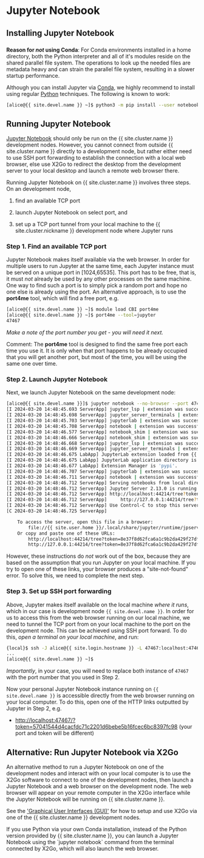 # Jupyter Notebook

## Installing Jupyter Notebook

<div class="alert alert-warning" role="alert" style="margin-top: 3ex" markdown="1">

**Reason for _not_ using Conda**: For Conda environments installed in
a home directory, both the Python interpreter and all of it's modules
reside on the shared parallel file system.  The operations to look up
the needed files are metadata heavy and can strain the parallel file
system, resulting in a slower startup performance.

</div>

Although you can install Jupyter via [Conda], we highly recommend to
install using regular [Python] techniques. The following is known to
work:

```sh
[alice@{{ site.devel.name }} ~]$ python3 -m pip install --user notebook
```

## Running Jupyter Notebook

[Jupyter Notebook] should only be run on the {{ site.cluster.name }}
development nodes. However, you cannot connect from outside
{{ site.cluster.name }} directly to a development node, but rather
either need to use SSH port forwarding to establish the connection
with a local web browser, else use X2Go to redirect the desktop from
the development server to your local desktop and launch a remote web
browser there.

Running Jupyter Notebook on {{ site.cluster.name }} involves three
steps.  On an development node,

1. find an available TCP port

2. launch Jupyter Notebook on select port, and

3. set up a TCP port tunnel from your local machine to the {{
   site.cluster.nickname }} development node where Jupyter runs


### Step 1. Find an available TCP port

Jupyter Notebook makes itself available via the web browser.  In order
for multiple users to run Jupyter at the same time, each Jupyter
instance must be served on a unique port in [1024,65535].  This port
has to be free, that is, it must _not_ already be used by any other
processes on the same machine.  One way to find such a port is to
simply pick a random port and hope no one else is already using the
port.  An alternative approach, is to use the **port4me** tool, which
will find a free port, e.g.

```sh
[alice@{{ site.devel.name }} ~]$ module load CBI port4me
[alice@{{ site.devel.name }} ~]$ port4me --tool=jupyter
47467
```

_Make a note of the port number you get - you will need it next._

Comment: The **port4me** tool is designed to find the same free port
each time you use it. It is only when that port happens to be already
occupied that you will get another port, but most of the time, you
will be using the same one over time.


### Step 2. Launch Jupyter Notebook

Next, we launch Jupyter Notebook on the same development node:

```sh
[alice@{{ site.devel.name }}]$ jupyter notebook --no-browser --port 47467
[I 2024-03-20 14:48:45.693 ServerApp] jupyter_lsp | extension was successfully linked.
[I 2024-03-20 14:48:45.698 ServerApp] jupyter_server_terminals | extension was successfully linked.
[I 2024-03-20 14:48:45.703 ServerApp] jupyterlab | extension was successfully linked.
[I 2024-03-20 14:48:45.708 ServerApp] notebook | extension was successfully linked.
[I 2024-03-20 14:48:46.577 ServerApp] notebook_shim | extension was successfully linked.
[I 2024-03-20 14:48:46.666 ServerApp] notebook_shim | extension was successfully loaded.
[I 2024-03-20 14:48:46.668 ServerApp] jupyter_lsp | extension was successfully loaded.
[I 2024-03-20 14:48:46.669 ServerApp] jupyter_server_terminals | extension was successfully loaded.
[I 2024-03-20 14:48:46.675 LabApp] JupyterLab extension loaded from {{ site.user.home }}/.local/lib/python3.11/site-packages/jupyterlab
[I 2024-03-20 14:48:46.675 LabApp] JupyterLab application directory is {{ site.user.home }}/.local/share/jupyter/lab
[I 2024-03-20 14:48:46.677 LabApp] Extension Manager is 'pypi'.
[I 2024-03-20 14:48:46.707 ServerApp] jupyterlab | extension was successfully loaded.
[I 2024-03-20 14:48:46.711 ServerApp] notebook | extension was successfully loaded.
[I 2024-03-20 14:48:46.712 ServerApp] Serving notebooks from local directory: {{ site.user.home }}
[I 2024-03-20 14:48:46.712 ServerApp] Jupyter Server 2.13.0 is running at:
[I 2024-03-20 14:48:46.712 ServerApp] http://localhost:44214/tree?token=8e37f8d62fca6a1c9b2da429f27df5ebcec706a808c3a8f2
[I 2024-03-20 14:48:46.712 ServerApp]     http://127.0.0.1:44214/tree?token=8e37f8d62fca6a1c9b2da429f27df5ebcec706a808c3a8f2
[I 2024-03-20 14:48:46.712 ServerApp] Use Control-C to stop this server and shut down all kernels (twice to skip confirmation).
[C 2024-03-20 14:48:46.725 ServerApp]

    To access the server, open this file in a browser:
        file://{{ site.user.home }}/.local/share/jupyter/runtime/jpserver-2853162-open.html
    Or copy and paste one of these URLs:
        http://localhost:44214/tree?token=8e37f8d62fca6a1c9b2da429f27df5ebcec706a808c3a8f2
        http://127.0.0.1:44214/tree?token=8e37f8d62fca6a1c9b2da429f27df5ebcec706a808c3a8f2
```

However, these instructions do _not_ work out of the box, because they
are based on the assumption that you run Jupyter on your local
machine.  If you try to open one of these links, your browser produces
a "site-not-found" error.  To solve this, we need to complete the next
step.


### Step 3. Set up SSH port forwarding 

Above, Jupyter makes itself available on the local machine _where it
runs_, which in our case is development node `{{ site.devel.name }}`.
In order for us to access this from the web browser running on our
local machine, we need to tunnel the TCP port from on your local
machine to the port on the development node.  This can be achieved
using SSH port forward. To do this, _open a terminal on your local
machine_, and run:

```sh
{local}$ ssh -J alice@{{ site.login.hostname }} -L 47467:localhost:47467 alice@{{ site.devel.name }}
...
[alice@{{ site.devel.name }} ~]$ 
```
_Importantly_, in your case, you will need to replace both instance of
`47467` with the port number that you used in Step 2.


Now your personal Jupyter Notebook instance running on
`{{ site.devel.name }}` is accessible directly from the web
browser running on your local computer.  To do this, open one of the
HTTP links outputted by Jupyter in Step 2, e.g.
  
 * <http://localhost:47467/?token=57041544d4cacfdc71c2201d6bebe5b16fcec6bc8397fc98> (your port and token will be different)


## Alternative: Run Jupyter Notebook via X2Go

An alternative method to run a Jupyter Notebook on one of the
development nodes and interact with on your local computer is to use
the X2Go software to connect to one of the development nodes, then
launch a Jupyter Notebook and a web browser on the development
node. The web browser will appear on your remote computer in the X2Go
interface while the Jupyter Notebook will be running on
{{ site.cluster.name }}.

See the ['Graphical User Interfaces (GUI)'] for how to setup and use
X2Go via one of the {{ site.cluster.name }} development nodes.


<div class="alert alert-info" role="alert" markdown="1">
If you use Python via your own Conda installation, instead of the
Python version provided by {{ site.cluster.name }}, you can launch a
Jupyter Notebook using the `jupyter notebook` command from the
terminal connected by X2Go, which will also launch the web browser.
</div>



[Jupyter Notebook]: https://jupyter-notebook.readthedocs.io/en/stable/
['Graphical User Interfaces (GUI)']: /hpc/howto/gui-x11fwd.html
[Conda]: /hpc/howto/conda.html
[Python]: /hpc/howto/python.html
